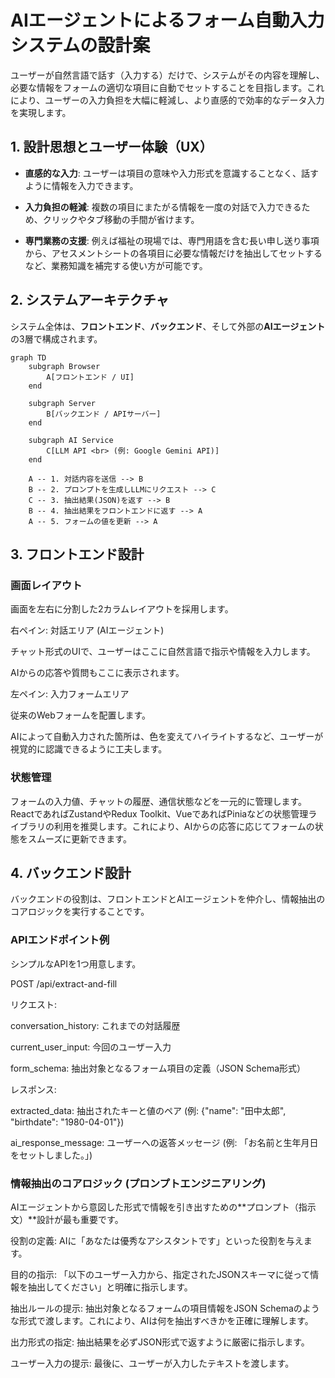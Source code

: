 # AIエージェントによるフォーム自動入力システムの設計案
ユーザーが自然言語で話す（入力する）だけで、システムがその内容を理解し、必要な情報をフォームの適切な項目に自動でセットすることを目指します。これにより、ユーザーの入力負担を大幅に軽減し、より直感的で効率的なデータ入力を実現します。

## 1. 設計思想とユーザー体験（UX）
- **直感的な入力**: ユーザーは項目の意味や入力形式を意識することなく、話すように情報を入力できます。

- **入力負担の軽減**: 複数の項目にまたがる情報を一度の対話で入力できるため、クリックやタブ移動の手間が省けます。

- **専門業務の支援**: 例えば福祉の現場では、専門用語を含む長い申し送り事項から、アセスメントシートの各項目に必要な情報だけを抽出してセットするなど、業務知識を補完する使い方が可能です。

## 2. システムアーキテクチャ

システム全体は、**フロントエンド**、**バックエンド**、そして外部の**AIエージェント**の3層で構成されます。

```mermaid
graph TD
    subgraph Browser
        A[フロントエンド / UI]
    end

    subgraph Server
        B[バックエンド / APIサーバー]
    end

    subgraph AI Service
        C[LLM API <br> (例: Google Gemini API)]
    end

    A -- 1. 対話内容を送信 --> B
    B -- 2. プロンプトを生成しLLMにリクエスト --> C
    C -- 3. 抽出結果(JSON)を返す --> B
    B -- 4. 抽出結果をフロントエンドに返す --> A
    A -- 5. フォームの値を更新 --> A
```

## 3. フロントエンド設計
### 画面レイアウト
画面を左右に分割した2カラムレイアウトを採用します。

右ペイン: 対話エリア (AIエージェント)

チャット形式のUIで、ユーザーはここに自然言語で指示や情報を入力します。

AIからの応答や質問もここに表示されます。

左ペイン: 入力フォームエリア

従来のWebフォームを配置します。

AIによって自動入力された箇所は、色を変えてハイライトするなど、ユーザーが視覚的に認識できるように工夫します。

### 状態管理
フォームの入力値、チャットの履歴、通信状態などを一元的に管理します。ReactであればZustandやRedux Toolkit、VueであればPiniaなどの状態管理ライブラリの利用を推奨します。これにより、AIからの応答に応じてフォームの状態をスムーズに更新できます。

## 4. バックエンド設計
バックエンドの役割は、フロントエンドとAIエージェントを仲介し、情報抽出のコアロジックを実行することです。

### APIエンドポイント例
シンプルなAPIを1つ用意します。

POST /api/extract-and-fill

リクエスト:

conversation_history: これまでの対話履歴

current_user_input: 今回のユーザー入力

form_schema: 抽出対象となるフォーム項目の定義（JSON Schema形式）

レスポンス:

extracted_data: 抽出されたキーと値のペア (例: {"name": "田中太郎", "birthdate": "1980-04-01"})

ai_response_message: ユーザーへの返答メッセージ (例: 「お名前と生年月日をセットしました。」)

### 情報抽出のコアロジック (プロンプトエンジニアリング)
AIエージェントから意図した形式で情報を引き出すための**プロンプト（指示文）**設計が最も重要です。

役割の定義: AIに「あなたは優秀なアシスタントです」といった役割を与えます。

目的の指示: 「以下のユーザー入力から、指定されたJSONスキーマに従って情報を抽出してください」と明確に指示します。

抽出ルールの提示: 抽出対象となるフォームの項目情報をJSON Schemaのような形式で渡します。これにより、AIは何を抽出すべきかを正確に理解します。

出力形式の指定: 抽出結果を必ずJSON形式で返すように厳密に指示します。

ユーザー入力の提示: 最後に、ユーザーが入力したテキストを渡します。